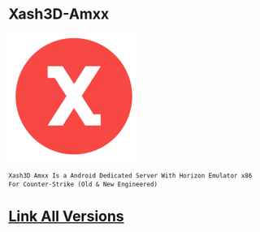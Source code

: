 # Xash3D-Amxx



![inq3erdiagram](https://github.com/FWGS/xash3d-fwgs/raw/master/game_launch/icon-xash-material.png)

`Xash3D Amxx Is a Android Dedicated Server With Horizon Emulator x86 For Counter-Strike (Old & New Engineered)`

# [Link All Versions](https://github.com/vx-moha/xash3d-amxx/releases)
